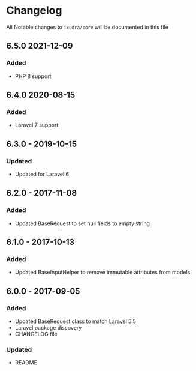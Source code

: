 # Changelog

All Notable changes to `ixudra/core` will be documented in this file

## 6.5.0 2021-12-09
### Added
- PHP 8 support

## 6.4.0 2020-08-15
### Added
- Laravel 7 support

## 6.3.0 - 2019-10-15
### Updated
- Updated for Laravel 6


## 6.2.0 - 2017-11-08
### Added
- Updated BaseRequest to set null fields to empty string


## 6.1.0 - 2017-10-13
### Added
- Updated BaseInputHelper to remove immutable attributes from models


## 6.0.0 - 2017-09-05
### Added
- Updated BaseRequest class to match Laravel 5.5
- Laravel package discovery
- CHANGELOG file

### Updated
- README


